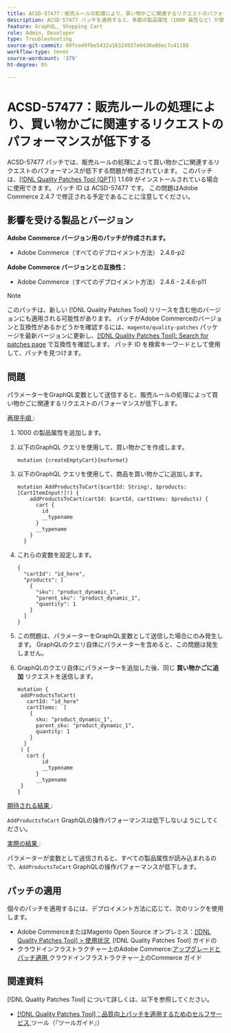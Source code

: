 ```yaml
---
title: ACSD-57477：販売ルールの処理により、買い物かごに関連するリクエストのパフォーマンスが低下する
description: ACSD-57477 パッチを適用すると、多数の製品属性（1000 属性など）が使用可能なプロジェクトで、Commerceが変数を使用して AddProductsToCart Adobe Commerce操作を実行する際に、GraphQLがこれらの製品属性をすべて読み込もうとすると AddProductsToCart GraphQL操作でパフォーマンスの問題が発生する Product の問題を修正できます。
feature: GraphQL, Shopping Cart
role: Admin, Developer
type: Troubleshooting
source-git-commit: 00fce49fbe5432a16324937e0430a08ec7c41188
workflow-type: tm+mt
source-wordcount: '379'
ht-degree: 0%

---
```



# ACSD-57477：販売ルールの処理により、買い物かごに関連するリクエストのパフォーマンスが低下する

ACSD-57477 パッチでは、販売ルールの処理によって買い物かごに関連するリクエストのパフォーマンスが低下する問題が修正されています。 このパッチは、[[!DNL Quality Patches Tool (QPT)]](/help/tools/quality-patches-tool/quality-patches-tool-to-self-serve-quality-patches.md) 1.1.69 がインストールされている場合に使用できます。 パッチ ID は ACSD-57477 です。 この問題はAdobe Commerce 2.4.7 で修正される予定であることに注意してください。

## 影響を受ける製品とバージョン

**Adobe Commerce バージョン用のパッチが作成されます。**

* Adobe Commerce（すべてのデプロイメント方法） 2.4.6-p2

**Adobe Commerce バージョンとの互換性：**

* Adobe Commerce（すべてのデプロイメント方法） 2.4.6 - 2.4.6-p11

>[!NOTE]
>
>このパッチは、新しい [!DNL Quality Patches Tool] リリースを含む他のバージョンにも適用される可能性があります。 パッチがAdobe Commerceのバージョンと互換性があるかどうかを確認するには、`magento/quality-patches` パッケージを最新バージョンに更新し、[[!DNL Quality Patches Tool]: Search for patches page](https://experienceleague.adobe.com/tools/commerce-quality-patches/index.html?lang=ja) で互換性を確認します。 パッチ ID を検索キーワードとして使用して、パッチを見つけます。

## 問題

パラメーターをGraphQL変数として送信すると、販売ルールの処理によって買い物かごに関連するリクエストのパフォーマンスが低下します。

<u> 再現手順 </u>:

1. 1000 の製品属性を追加します。
1. 以下のGraphQL クエリを使用して、買い物かごを作成します。

   ```
   mutation {createEmptyCart}{noformat}
   ```

1. 以下のGraphQL クエリを使用して、商品を買い物かごに追加します。

   ```
   mutation AddProductsToCart($cartId: String!, $products: [CartItemInput!]!) {
       addProductsToCart(cartId: $cartId, cartItems: $products) {
         cart {
           id
           __typename
         }
         __typename
       }
     }
   ```

1. これらの変数を設定します。

   ```
   {
     "cartId": "id_here",
     "products": [
       {
         "sku": "product_dynamic_1",
         "parent_sku": "product_dynamic_1",
         "quantity": 1
       }
     ]
   }
   ```

1. この問題は、パラメーターをGraphQL変数として送信した場合にのみ発生します。 GraphQLのクエリ自体にパラメーターを含めると、この問題は発生しません。
1. GraphQLのクエリ自体にパラメーターを追加した後、同じ **買い物かごに追加** リクエストを送信します。

   ```
   mutation {
    addProductsToCart(
      cartId: "id_here"
      cartItems:  [
       {
         sku: "product_dynamic_1",
         parent_sku: "product_dynamic_1",
         quantity: 1
       }
     ]
    ) {
      cart {
           id
           __typename
         }
         __typename
    }
   }
   ```

<u> 期待される結果 </u>:

`AddProductsToCart` GraphQLの操作パフォーマンスは低下しないようにしてください。

<u> 実際の結果 </u>:

パラメーターが変数として送信されると、すべての製品属性が読み込まれるので、`AddProductsToCart` GraphQLの操作パフォーマンスが低下します。

## パッチの適用

個々のパッチを適用するには、デプロイメント方法に応じて、次のリンクを使用します。

* Adobe CommerceまたはMagento Open Source オンプレミス：[[!DNL Quality Patches Tool] > 使用状況 &#x200B;](/help/tools/quality-patches-tool/usage.md) [!DNL Quality Patches Tool] ガイドの
* クラウドインフラストラクチャー上のAdobe Commerce:[&#x200B; アップグレードとパッチ適用 &#x200B;](https://experienceleague.adobe.com/docs/commerce-cloud-service/user-guide/develop/upgrade/apply-patches.html?lang=ja) クラウドインフラストラクチャー上のCommerce ガイド

## 関連資料

[!DNL Quality Patches Tool] について詳しくは、以下を参照してください。

* [[!DNL Quality Patches Tool]：品質向上パッチを適用するためのセルフサービス &#x200B;](/help/tools/quality-patches-tool/quality-patches-tool-to-self-serve-quality-patches.md) ツール（『ツールガイド』）

